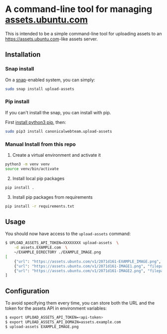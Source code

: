 # A command-line tool for managing [assets.ubuntu.com](https://github.com/canonical-web-and-design/assets.ubuntu.com)

This is intended to be a simple command-line tool for uploading assets to an <https://assets.ubuntu.com>-like assets
server.

## Installation

### Snap install

On a [snap](https://snapcraft.io/)-enabled system, you can simply:

``` bash
sudo snap install upload-assets
```

### Pip install

If you can't install the snap, you can install with pip.

First [install python3 pip](http://stackoverflow.com/questions/6587507/how-to-install-pip-with-python-3), then:

``` bash
sudo pip3 install canonicalwebteam.upload-assets
```

### Manual Install from this repo

1. Create a virtual environment and activate it

``` bash
python3 -m venv venv
source venv/bin/activate
```

2. Install local pip packages

``` bash
pip install .
```

3. Install pip packages from requirements

``` bash
pip install -r requirements.txt
```

## Usage

You should now have access to the `upload-assets` command:

``` bash
$ UPLOAD_ASSETS_API_TOKEN=XXXXXXXX upload-assets  \
    -d assets.EXAMPLE.com  \
    ~/EXAMPLE_DIRECTORY ./EXAMPLE_IMAGE.png
[
    {"url": "https://assets.ubuntu.com/v1/2071d161-EXAMPLE_IMAGE.png", "filepath": "/home/robin/EXAMPLE_IMAGE.png"},
    {"url": "https://assets.ubuntu.com/v1/2071d161-IMAGE1.png", "filepath": "/home/robin/EXAMPLE_DIRECTORY/IMAGE1.png"},
    {"url": "https://assets.ubuntu.com/v1/2071d161-IMAGE2.png", "filepath": "/home/robin/EXAMPLE_DIRECTORY/IMAGE2.png"}
]
```

## Configuration

To avoid specifying them every time, you can store both the URL and the token for the assets API in environment variables:

``` bash
$ export UPLOAD_ASSETS_API_TOKEN=<api-token>
$ export UPLOAD_ASSETS_API_DOMAIN=assets.example.com
$ upload-assets EXAMPLE_IMAGE.png
```
